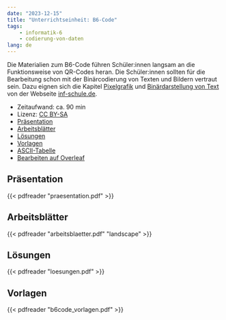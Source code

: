 ```yaml
---
date: "2023-12-15"
title: "Unterrichtseinheit: B6-Code"
tags:
    - informatik-6
    - codierung-von-daten
lang: de
---
```


Die Materialien zum B6-Code führen Schüler:innen langsam an die Funktionsweise von QR-Codes heran. Die Schüler:innen sollten für die Bearbeitung schon mit der Binärcodierung von Texten und Bildern vertraut sein. Dazu eignen sich die Kapitel [Pixelgrafik](https://inf-schule.de/kids/datennetze/pixelgrafik) und [Binärdarstellung von Text](https://inf-schule.de/kids/datennetze/text) von der Webseite [inf-schule.de](inf-schule.de).

- Zeitaufwand: ca. 90 min
- Lizenz: [CC BY-SA](https://creativecommons.org/licenses/by-sa/4.0/)
- [Präsentation](praesentation.pdf)
- [Arbeitsblätter](arbeitsblaetter.pdf)
- [Lösungen](loesungen.pdf)
- [Vorlagen](b6code_vorlagen.pdf)
- [ASCII-Tabelle](../ascii-tabelle)
- [Bearbeiten auf Overleaf](https://www.overleaf.com/read/qjkntyjdxrpp#203597)

## Präsentation

{{< pdfreader "praesentation.pdf" >}}

## Arbeitsblätter

{{< pdfreader "arbeitsblaetter.pdf" "landscape" >}}

## Lösungen

{{< pdfreader "loesungen.pdf" >}}

## Vorlagen

{{< pdfreader "b6code_vorlagen.pdf" >}}
